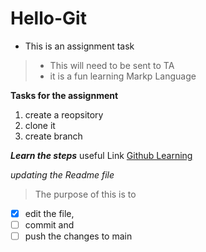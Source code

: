 # Hello-Git
- This is an assignment task
> - This will need to be sent to TA
> - it is a fun learning Markp Language

**Tasks for the assignment**
1. create a reopsitory
2. clone it
3. create branch

***Learn the steps***
useful Link [Github Learning](https://docs.github.com/en/get-started/quickstart/set-up-git)

*updating the Readme file*
> The purpose of this is to 
- [x] edit the file, 
- [ ] commit and
- [ ] push the changes to main

